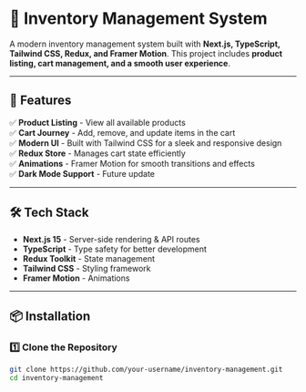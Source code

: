 # 🏪 Inventory Management System

A modern inventory management system built with **Next.js, TypeScript, Tailwind CSS, Redux, and Framer Motion**. This project includes **product listing, cart management, and a smooth user experience**.

---

## 🚀 Features

✅ **Product Listing** - View all available products  
✅ **Cart Journey** - Add, remove, and update items in the cart  
✅ **Modern UI** - Built with Tailwind CSS for a sleek and responsive design  
✅ **Redux Store** - Manages cart state efficiently  
✅ **Animations** - Framer Motion for smooth transitions and effects  
✅ **Dark Mode Support** - Future update  

---

## 🛠️ Tech Stack

- **Next.js 15** - Server-side rendering & API routes  
- **TypeScript** - Type safety for better development  
- **Redux Toolkit** - State management  
- **Tailwind CSS** - Styling framework  
- **Framer Motion** - Animations  

---

## 📦 Installation

### 1️⃣ **Clone the Repository**
```bash
git clone https://github.com/your-username/inventory-management.git
cd inventory-management
